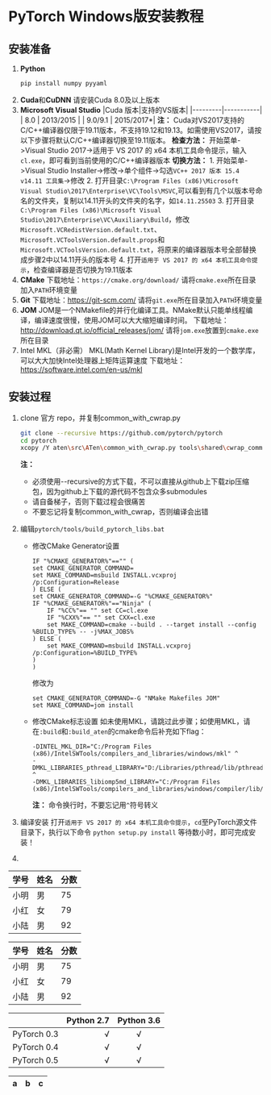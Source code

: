 # PyTorch Windows版安装教程

## 安装准备
1. **Python**
    ```bash
    pip install numpy pyyaml
    ```
2. **Cuda**和**CuDNN**
    请安装Cuda 8.0及以上版本
3. **Microsoft Visual Studio**
    |Cuda 版本|支持的VS版本|
    |---------|-----------|
    |   8.0   | 2013/2015 |
    | 9.0/9.1 | 2015/2017*|
    **注：** Cuda对VS2017支持的C/C++编译器仅限于19.11版本，不支持19.12和19.13。如需使用VS2017，请按以下步骤将默认C/C++编译器切换至19.11版本。
    **检查方法：** 开始菜单->Visual Studio 2017->适用于 VS 2017 的 x64 本机工具命令提示，输入`cl.exe`，即可看到当前使用的C/C++编译器版本
    **切换方法：**
        1. 开始菜单->Visual Studio Installer->修改->单个组件->勾选`VC++ 2017 版本 15.4 v14.11 工具集`->修改
        2. 打开目录`C:\Program Files (x86)\Microsoft Visual Studio\2017\Enterprise\VC\Tools\MSVC`,可以看到有几个以版本号命名的文件夹，复制以14.11开头的文件夹的名字，如`14.11.25503`
        3. 打开目录`C:\Program Files (x86)\Microsoft Visual Studio\2017\Enterprise\VC\Auxiliary\Build`，修改`Microsoft.VCRedistVersion.default.txt`、`Microsoft.VCToolsVersion.default.props`和`Microsoft.VCToolsVersion.default.txt`，将原来的编译器版本号全部替换成步骤2中以14.11开头的版本号
        4. 打开`适用于 VS 2017 的 x64 本机工具命令提示`，检查编译器是否切换为19.11版本
4. **CMake**
    下载地址：`https://cmake.org/download/`
    请将`cmake.exe`所在目录加入`PATH`环境变量
5. **Git**
    下载地址：<https://git-scm.com/>
    请将`git.exe`所在目录加入`PATH`环境变量
6. **JOM**
    JOM是一个NMakefile的并行化编译工具。NMake默认只能单线程编译，编译速度很慢，使用JOM可以大大缩短编译时间。
    下载地址：<http://download.qt.io/official_releases/jom/>
    请将`jom.exe`放置到`cmake.exe`所在目录
7. Intel MKL（非必需）
    MKL(Math Kernel Library)是Intel开发的一个数学库，可以大大加快Intel处理器上矩阵运算速度
    下载地址：<https://software.intel.com/en-us/mkl>

## 安装过程
1. clone 官方 repo，并复制common_with_cwrap.py
    ```bash
    git clone --recursive https://github.com/pytorch/pytorch
    cd pytorch
    xcopy /Y aten\src\ATen\common_with_cwrap.py tools\shared\cwrap_common.py
    ```
    **注：**
    - 必须使用--recursive的方式下载，不可以直接从github上下载zip压缩包，因为github上下载的源代码不包含众多submodules
    - 请自备梯子，否则下载过程会很痛苦
    - 不要忘记将复制common_with_cwrap，否则编译会出错

2. 编辑`pytorch/tools/build_pytorch_libs.bat`
    - 修改CMake Generator设置
        ```
        IF "%CMAKE_GENERATOR%"=="" (
        set CMAKE_GENERATOR_COMMAND=
        set MAKE_COMMAND=msbuild INSTALL.vcxproj /p:Configuration=Release
        ) ELSE (
        set CMAKE_GENERATOR_COMMAND=-G "%CMAKE_GENERATOR%"
        IF "%CMAKE_GENERATOR%"=="Ninja" (
            IF "%CC%"== "" set CC=cl.exe
            IF "%CXX%"== "" set CXX=cl.exe
            set MAKE_COMMAND=cmake --build . --target install --config %BUILD_TYPE% -- -j%MAX_JOBS%
        ) ELSE (
            set MAKE_COMMAND=msbuild INSTALL.vcxproj /p:Configuration=%BUILD_TYPE%
        )
        )
        ```
        修改为
        ```
        set CMAKE_GENERATOR_COMMAND=-G "NMake Makefiles JOM"
        set MAKE_COMMAND=jom install
        ```
    * 修改CMake标志设置
        如未使用MKL，请跳过此步骤；如使用MKL，请在`:build`和`:build_aten`的cmake命令后补充如下flag：
        ```
        -DINTEL_MKL_DIR="C:/Program Files (x86)/IntelSWTools/compilers_and_libraries/windows/mkl" ^
        -DMKL_LIBRARIES_pthread_LIBRARY="D:/Libraries/pthread/lib/pthreadVC2.lib" ^
        -DMKL_LIBRARIES_libiomp5md_LIBRARY="C:/Program Files (x86)/IntelSWTools/compilers_and_libraries/windows/compiler/lib/intel64/libiomp5md.lib"
        ```
        **注：** 命令换行时，不要忘记用`^`符号转义
3. 编译安装
        打开`适用于 VS 2017 的 x64 本机工具命令提示`，`cd`至PyTorch源文件目录下，执行以下命令
        ```
        python setup.py install
        ```
        等待数小时，即可完成安装！
        
4. 
|学号|姓名|分数|
|-|-|-|
|小明|男|75|
|小红|女|79|
|小陆|男|92|  
  
学号|姓名|分数
-|-|-
小明|男|75
小红|女|79
小陆|男|92

|             | Python 2.7 | Python 3.6 |
|:------------|-----------:|:----------:| 
| PyTorch 0.3 |      √     |      √     |
| PyTorch 0.4 |      √     |      √     |
| PyTorch 0.5 |      √     |      √     |

| a | b | c |
| - | - | - |

